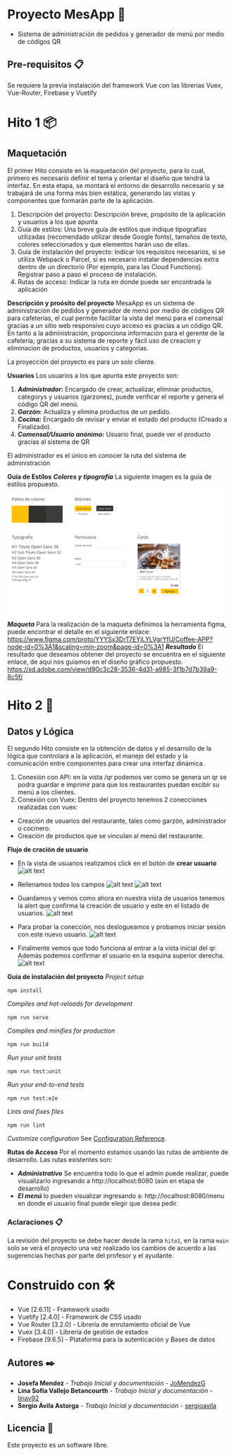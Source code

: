 # Proyecto MesApp 🚀

- Sistema de administración de pedidos y generador de menú por medio de códigos QR

## Pre-requisitos 📋

Se requiere la previa instalación del framework Vue con las librerías Vuex, Vue-Router, Firebase y Vuetify

# Hito 1 📦

## Maquetación

El primer Hito consiste en la maquetación del proyecto, para lo cual, primero es necesario definir el tema y orientar el diseño que tendrá la interfaz. En esta etapa, se montará el entorno de desarrollo necesario y se trabajará de una forma más bien estática, generando las vistas y componentes que formarán parte de la aplicación.

1. Descripción del proyecto: Descripción breve, propósito de la aplicación y usuarios a los que apunta
2. Guía de estilos: Una breve guía de estilos que indique tipografías utilizadas (recomendado
   utilizar desde Google fonts), tamaños de texto, colores seleccionados y que elementos harán
   uso de ellas.
3. Guía de instalación del proyecto: Indicar los requisitos necesarios, si se utiliza Webpack o Parcel, si es necesario instalar dependencias extra dentro de un directorio (Por ejemplo, para las Cloud Functions). Registrar paso a paso el proceso de instalación.
4. Rutas de acceso: Indicar la ruta en donde puede ser encontrada la aplicación

**Descripción y proósito del proyecto**
MesaApp es un sistema de administración de pedidos y generador de menú por medio de códigos QR para cafeterías, el cual permite facilitar la vista del menú para el comensal gracias a un sitio web responsivo cuyo acceso es gracias a un código QR. En tanto a la administración, proporciona información para el gerente de la cafeteria; gracias a su sistema de reporte y fácil uso de creacion y eliminacion de productos, usuarios y categorías.

La proyección del proyecto es para un solo cliente.

**Usuarios**
Los usuarios a los que apunta este proyecto son:

1. **_Administrador:_** Encargado de crear, actualizar, eliminar productos, categorys y usuarios (garzones), puede verificar el reporte y genera el código QR del menú.
2. **_Garzón:_** Actualiza y elimina productos de un pedido.
3. **_Cocina:_** Encargado de revisar y enviar el estado del producto (Creado a Finalizado).
4. **_Comensal/Usuario anónimo:_** Usuario final, puede ver el producto gracias al sistema de QR

El administrador es el único en conocer la ruta del sistema de administración

**Guía de Estilos**
**_Colores y tipografía_**
La siguiente imagen es la guía de estilos propuesto.
![alt text](https://github.com/Grupo-1-Mi-App/mesapp/blob/hito1/tipografia.png?raw=true)

**_Maqueta_**
Para la realización de la maqueta definimos la herramienta figma, puede encontrar el detalle en el siguiente enlace:
https://www.figma.com/proto/YYYSx3DrT7EYjLYLVgrYfU/Coffee-APP?node-id=0%3A1&scaling=min-zoom&page-id=0%3A1
**_Resultado_**
El resultado que deseamos obtener del proyecto se encuentra en el siguiente enlace, de aquí nos guiamos en el diseño gráfico propuesto.
https://xd.adobe.com/view/d90c3c28-3536-4d31-a985-3f1b7d7b39a9-8c5f/

# Hito 2 🧺

## Datos y Lógica

El segundo Hito consiste en la obtención de datos y el desarrollo de la lógica que controlará a la aplicación, el manejo del estado y la comunicación entre componentes para crear una interfaz dinámica.

1. Conexión con API: en la vista /qr podemos ver como se genera un qr se podra guardar e imprimir para que los restaurantes puedan excibir su menú a los clientes.
2. Conexión con Vuex: Dentro del proyecto tenemos 2 conecciones realizadas con vuex:

- Creación de usuarios del restaurante, tales como garzón, administrador o cocinero.
- Creación de productos que se vinculan al menú del restaurante.

**Flujo de cración de usuario**

- En la vista de usuarios realizamos click en el botón de **crear usuario**
  ![alt text](src/assets/1.jpg)

- Rellenamos todos los campos
  ![alt text](src/assets/2.jpg)
  ![alt text](src/assets/3.jpg)

- Guardamos y vemos como ahora en nuestra vista de usuarios tenemos la alert que confirma la creación de usuario y este en el listado de usuarios.
  ![alt text](src/assets/4.jpg)

- Para probar la conección, nos deslogueamos y probamos iniciar sesión con este nuevo usuario.
  ![alt text](src/assets/5.jpg)

- Finalmente vemos que todo funciona al entrar a la vista inicial del qr. Además podemos confirmar el usuario en la esquina superior derecha.
  ![alt text](src/assets/6.jpg)

**Guía de instalación del proyecto**
_Project setup_

```
npm install
```

_Compiles and hot-reloads for development_

```
npm run serve
```

_Compiles and minifies for production_

```
npm run build
```

_Run your unit tests_

```
npm run test:unit
```

_Run your end-to-end tests_

```
npm run test:e2e
```

_Lints and fixes files_

```
npm run lint
```

_Customize configuration_
See [Configuration Reference](https://cli.vuejs.org/config/).

**Rutas de Acceso**
Por el momento estamos usando las rutas de ambiente de desarrollo. Las rutas existentes son:

- **_Administrativo_** Se encuentra todo lo que el admin puede realizar, puede visualizarlo ingresando a http://localhost:8080 (aún en etapa de desarrollo)
- **_El menú_** lo pueden visualizar ingresando a: http://localhost:8080/menu en donde el usuario final puede elegir que desea pedir.

### Aclaraciones 📋

La revisión del proyecto se debe hacer desde la rama `hito1`, en la rama `main` solo se verá el proyecto una vez realizado los cambios de acuerdo a las sugerencias hechas por parte del profesor y el ayudante.

# Construido con 🛠️

- Vue [2.6.11] - Framework usado
- Vuetify [2.4.0] - Framework de CSS usado
- Vue Router [3.2.0] - Librería de enrutamiento oficial de Vue
- Vuex [3.4.0] - Librería de gestión de estados
- Firebase [9.6.5] - Plataforma para la autenticación y Bases de datos

## Autores ✒️

- **Josefa Mendez** - _Trabajo Inicial y documentación_ - [JoMendezG](https://github.com/JoMendezG)
- **Lina Sofía Vallejo Betancourth** - _Trabajo Inicial y documentación_ - [linav92](https://github.com/linav92)
- **Sergio Ávila Astorga** - _Trabajo Inicial y documentación_ - [sergioavila](https://github.com/sergioavila)

## Licencia 📄

Este proyecto es un software libre.
